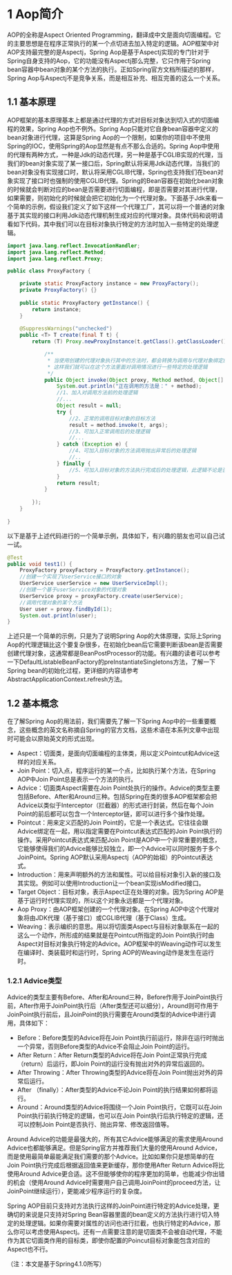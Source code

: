 # 1 Aop简介
AOP的全称是Aspect Oriented Programming，翻译成中文是面向切面编程。它的主要思想是在程序正常执行的某一个点切进去加入特定的逻辑。AOP框架中对AOP支持最完整的是Aspectj，Spring Aop是基于Aspectj实现的专门针对于Spring自身支持的Aop，它的功能没有Aspectj那么完整，它只作用于Spring bean容器中bean对象的某个方法的执行。正如Spring官方文档所描述的那样，Spring Aop与Aspectj不是竞争关系，而是相互补充、相互完善的这么一个关系。

## 1.1 基本原理
AOP框架的基本原理基本上都是通过代理的方式对目标对象达到切入式的切面编程的效果，Spring Aop也不例外。Spring Aop只能对它自身bean容器中定义的bean对象进行代理，这算是Spring Aop的一个限制，如果你的项目中不使用Spring的IOC，使用Spring的Aop显然是有点不那么合适的。Spring Aop中使用的代理有两种方式，一种是Jdk的动态代理，另一种是基于CGLIB实现的代理，当我们的bean对象实现了某一接口后，Spring默认将采用Jdk动态代理，当我们的bean对象没有实现接口时，默认将采用CGLIB代理，Spring也支持我们在bean对象实现了接口时也强制的使用CGLIB代理。Spring的Bean容器在初始化bean对象的时候就会判断对应的bean是否需要进行切面编程，即是否需要对其进行代理，如果需要，则初始化的时候就会把它初始化为一个代理对象。下面基于Jdk来看一个简单的示例，假设我们定义了如下这样一个代理工厂，其可以将一个普通的对象基于其实现的接口利用Jdk动态代理机制生成对应的代理对象。具体代码和说明请看如下代码，其中我们可以在目标对象执行特定的方法时加入一些特定的处理逻辑。
```java
import java.lang.reflect.InvocationHandler;
import java.lang.reflect.Method;
import java.lang.reflect.Proxy;

public class ProxyFactory {

	private static ProxyFactory instance = new ProxyFactory();
	private ProxyFactory() {}
	
	public static ProxyFactory getInstance() {
		return instance;
	}
	
	@SuppressWarnings("unchecked")
	public <T> T create(final T t) {
		return (T) Proxy.newProxyInstance(t.getClass().getClassLoader(), t.getClass().getInterfaces(), new InvocationHandler() {

			/**
			 * 当使用创建的代理对象执行其中的方法时，都会转换为调用与代理对象绑定的InvocationHandler对象的invoke方法，
			 * 这样我们就可以在这个方法里面对调用情况进行一些特定的处理逻辑
			 */
			public Object invoke(Object proxy, Method method, Object[] args) throws Throwable {
				System.out.println("正在调用的方法是：" + method);
				//1、加入对调用方法前的处理逻辑
				//...
				Object result = null;
				try {
					//2、正常的调用目标对象的目标方法
					result = method.invoke(t, args);
					//3、可加入正常调用后的处理逻辑
					//...
				} catch (Exception e) {
					//4、可加入目标对象的方法调用抛出异常后的处理逻辑
					//..
				} finally {
					//5、可加入目标对象的方法执行完成后的处理逻辑，此逻辑不论是否抛出异常都将执行
				}
				return result;
			}
			
		});
	}
	
}
```

以下是基于上述代码进行的一个简单示例，具体如下，有兴趣的朋友也可以自己试一试。
```java
@Test
public void test1() {
	ProxyFactory proxyFactory = ProxyFactory.getInstance();
	//创建一个实现了UserService接口的对象
	UserService userService = new UserServiceImpl();
	//创建一个基于userService对象的代理对象
	UserService proxy = proxyFactory.create(userService);
	//调用代理对象的某个方法
	User user = proxy.findById(1);
	System.out.println(user);
}
```
上述只是一个简单的示例，只是为了说明Spring Aop的大体原理，实际上Spring Aop的代理逻辑比这个要复杂很多，在初始化bean后它需要判断该bean是否需要创建代理对象，这通常都是BeanPostProcessor的功能。有兴趣的读者可以参考一下DefaultListableBeanFactory的preInstantiateSingletons方法，了解一下Spring bean的初始化过程，更详细的内容请参考AbstractApplicationContext.refresh方法。

## 1.2 基本概念
在了解Spring Aop的用法前，我们需要先了解一下Spring Aop中的一些重要概念，这些概念的英文名称摘自Spring的官方文档，这些术语在本系列文章中出现时可能会以原始英文的形式出现。
* Aspect：切面类，是面向切面编程的主体类，用以定义Pointcut和Advice这样的对应关系。
* Join Point：切入点，程序运行的某一个点，比如执行某个方法，在Spring AOP中Join Point总是表示一个方法的执行。
* Advice：切面类Aspect需要在Join Point处执行的操作。Advice的类型主要包括Before、After和Around三种。包括Spring在类的很多AOP框架都会把Advice以类似于Interceptor（拦截器）的形式进行封装，然后在每个Join Point的前后都可以包含一个Interceptor链，即可以进行多个操作处理。
* Pointcut：用来定义匹配的Join Point的，它是一个表达式。它往往会跟Advice绑定在一起，用以指定需要在Pointcut表达式匹配的Join Point执行的操作。采用Pointcut表达式来匹配Join Point是AOP中一个非常重要的概念，它能够使得我们的Advice能够比较独立，即一个Advice可以同时服务于多个JoinPoint。Spring AOP默认采用Aspectj（AOP的始祖）的Pointcut表达式。
* Introduction：用来声明额外的方法和属性。可以给目标对象引入新的接口及其实现。例如可以使用Introduction让一个bean实现isModified接口。
* Target Object：目标对象，表示Aspect正在处理的对象。因为Spring AOP是基于运行时代理实现的，所以这个对象永远都是一个代理对象。
* Aop Proxy：由AOP框架创建的一个代理对象。在Spring AOP中这个代理对象将由JDK代理（基于接口）或CGLIB代理（基于Class）生成。
* Weaving：表示编织的意思。用以将切面类Aspect与目标对象联系在一起的这么一个动作，所形成的结果就是在Pointcut所指定的Join Point执行时由Aspect对目标对象执行特定的Advice。AOP框架中的Weaving动作可以发生在编译时、类装载时和运行时，Spring AOP的Weaving动作是发生在运行时。  

### 1.2.1 Advice类型
Advice的类型主要有Before、After和Around三种，Before作用于JoinPoint执行前，After作用于JoinPoint执行后（After类型还可以细分），Around则可作用于JoinPoint执行前后，且JoinPoint的执行需要在Around类型的Advice中进行调用，具体如下：
* Before：Before类型的Advice将在Join Point执行前运行，除非在运行时抛出一个异常，否则Before类型的Advice不会阻止Join Point的运行。
* After Return：After Return类型的Advice将在Join Point正常执行完成（return）后运行，即Join Point的运行没有抛出对外的异常后返回的。
* After Throwing：After Throwing类型的Advice将在Join Point抛出对外的异常后运行。
* After （finally）：After类型的Advice不论Join Point的执行结果如何都将运行。
* Around：Around类型的Advice将围绕一个Join Point执行，它既可以在Join Point执行前执行特定的逻辑，也可以在Join Point执行后执行特定的逻辑，还可以控制Join Point是否执行、抛出异常、修改返回值等。  

Around Advice的功能是最强大的，所有其它Advice能够满足的需求使用Around Advice也都能够满足。但是Spring官方并推荐我们大量的使用Around Advice，而是使用最简单最能满足我们需要的那个Advice。比如如果你只是想简单的在Join Point执行完成后根据返回值来更新缓存，那你使用After Return Advice将比使用Around Advice更合适。这不但能够使你的程序更加的简单，也能减少你出错的机会（使用Around Advice时需要用户自己调用JoinPoint的proceed方法，让JoinPoint继续运行），更能减少程序运行的复杂度。  

Spring AOP目前只支持对方法执行这样的JoinPoint进行特定的Advice处理，更确切的来说是只支持对Spring Bean容器里面的bean定义的方法执行进行切入特定的处理逻辑。如果你需要对属性的访问也进行拦截，也执行特定的Advice，那么你可以考虑使用Aspectj。还有一点需要注意的是切面类不会被自动代理，不能作为其它切面类作用的目标类，即使你配置的Poincut目标对象能包含对应的Aspect也不行。   

（注：本文是基于Spring4.1.0所写）